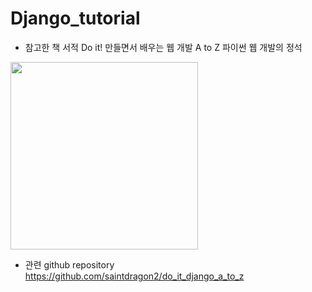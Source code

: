 # Django_tutorial

- 참고한 책 서적
Do it! 만들면서 배우는 웹 개발 A to Z 파이썬 웹 개발의 정석
<img src="https://image.yes24.com/goods/96541859/XL" width=300>

- 관련 github repository
<a href="https://github.com/saintdragon2/do_it_django_a_to_z">https://github.com/saintdragon2/do_it_django_a_to_z</a>
